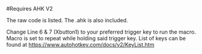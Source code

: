#Requires AHK V2

The raw code is listed. 
The .ahk is also included.

Change Line 6 & 7 (Xbutton1) to your preferred trigger key to run the macro. Macro is set to repeat while holding said trigger key.
List of keys can be found at https://www.autohotkey.com/docs/v2/KeyList.htm

